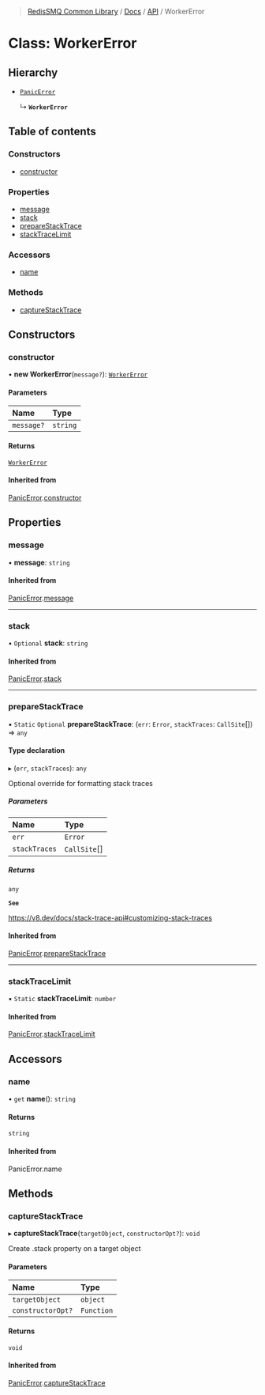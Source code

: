 >[RedisSMQ Common Library](../../../README.md) / [Docs](../../README.md) / [API](../README.md) / WorkerError

# Class: WorkerError

## Hierarchy

- [`PanicError`](../classes/PanicError.md)

  ↳ **`WorkerError`**

## Table of contents

### Constructors

- [constructor](../classes/WorkerError.md#constructor)

### Properties

- [message](../classes/WorkerError.md#message)
- [stack](../classes/WorkerError.md#stack)
- [prepareStackTrace](../classes/WorkerError.md#preparestacktrace)
- [stackTraceLimit](../classes/WorkerError.md#stacktracelimit)

### Accessors

- [name](../classes/WorkerError.md#name)

### Methods

- [captureStackTrace](../classes/WorkerError.md#capturestacktrace)

## Constructors

### constructor

• **new WorkerError**(`message?`): [`WorkerError`](../classes/WorkerError.md)

#### Parameters

| Name | Type |
| :------ | :------ |
| `message?` | `string` |

#### Returns

[`WorkerError`](../classes/WorkerError.md)

#### Inherited from

[PanicError](../classes/PanicError.md).[constructor](../classes/PanicError.md#constructor)

## Properties

### message

• **message**: `string`

#### Inherited from

[PanicError](../classes/PanicError.md).[message](../classes/PanicError.md#message)

___

### stack

• `Optional` **stack**: `string`

#### Inherited from

[PanicError](../classes/PanicError.md).[stack](../classes/PanicError.md#stack)

___

### prepareStackTrace

▪ `Static` `Optional` **prepareStackTrace**: (`err`: `Error`, `stackTraces`: `CallSite`[]) => `any`

#### Type declaration

▸ (`err`, `stackTraces`): `any`

Optional override for formatting stack traces

##### Parameters

| Name | Type |
| :------ | :------ |
| `err` | `Error` |
| `stackTraces` | `CallSite`[] |

##### Returns

`any`

**`See`**

https://v8.dev/docs/stack-trace-api#customizing-stack-traces

#### Inherited from

[PanicError](../classes/PanicError.md).[prepareStackTrace](../classes/PanicError.md#preparestacktrace)

___

### stackTraceLimit

▪ `Static` **stackTraceLimit**: `number`

#### Inherited from

[PanicError](../classes/PanicError.md).[stackTraceLimit](../classes/PanicError.md#stacktracelimit)

## Accessors

### name

• `get` **name**(): `string`

#### Returns

`string`

#### Inherited from

PanicError.name

## Methods

### captureStackTrace

▸ **captureStackTrace**(`targetObject`, `constructorOpt?`): `void`

Create .stack property on a target object

#### Parameters

| Name | Type |
| :------ | :------ |
| `targetObject` | `object` |
| `constructorOpt?` | `Function` |

#### Returns

`void`

#### Inherited from

[PanicError](../classes/PanicError.md).[captureStackTrace](../classes/PanicError.md#capturestacktrace)
